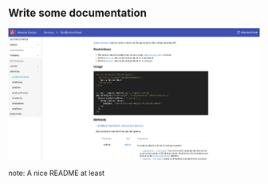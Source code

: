 ## Write some documentation
![Material AngularJS doc](img/material-angularjs-org.png)

note:
  A nice README at least
